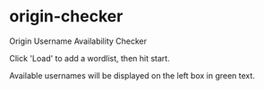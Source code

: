 # origin-checker
Origin Username Availability Checker

Click 'Load' to add a wordlist, then hit start.

Available usernames will be displayed on the left box in green text.
